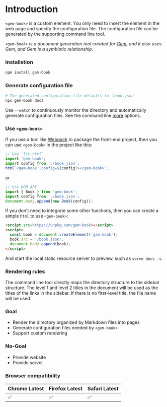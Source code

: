 # Introduction

`<gem-book>` is a custom element. You only need to insert the element in the web page and specify the configuration file. The configuration file can be generated by the supporting command line tool.

_`<gem-book>` is a document generation tool created for [Gem](https://github.com/mantou132/gem), and it also uses Gem, and Gem is a symbiotic relationship._

### Installation

```bash
npm install gem-book
```

### Generate configuration file

```bash
# The generated configuration file defaults to `book.json`
npx gem-book docs
```

Use `--watch` to continuously monitor the directory and automatically generate configuration files. See the command line [more](./002-guide/003-cli.md) options.

### Use `<gem-book>`

If you use a tool like [Webpack](https://webpack.js.org/) to package the front-end project, then you can use `<gem-book>` in the project like this:

```js
// Use `lit-html`
import 'gem-book';
import config from './book.json';
html`<gem-book .config=${config}></gem-book>`;
```

or

```js
// Use DOM API
import { Book } from 'gem-book';
import config from './book.json';
document.body.append(new Book(config));
```

If you don't need to integrate some other functions, then you can create a simple `html` to use `<gem-book>`:

```html
<srcipt src=https://unpkg.com/gem-book></script>
<script>
  const book = document.createElement('gem-book');
  book.src = '/book.json';
  document.body.append(book);
</script>
```

And start the local static resource server to preview, such as `serve docs -s`.

### Rendering rules

The command line tool directly maps the directory structure to the sidebar structure. The level 1 and level 2 titles in the document will be used as the titles of the links in the sidebar. If there is no first-level title, the file name will be used.

### Goal

- Render the directory organized by Markdown files into pages
- Generate configuration files needed by `<gem-book>`
- Support custom rendering

### No-Goal

- Provide website
- Provide server

### Browser compatibility

| Chrome Latest | Firefox Latest | Safari Latest |
| ------------- | -------------- | ------------- |
| ✅            | ✅             | ✅            |
